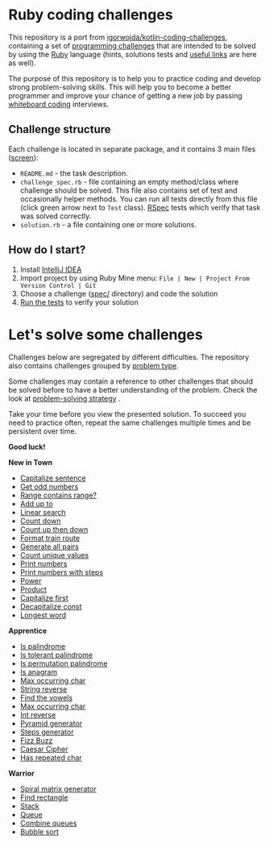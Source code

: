 # Ruby coding challenges

This repository is a port
from [igorwojda/kotlin-coding-challenges](https://github.com/igorwojda/kotlin-coding-challenges), containing a set
of [programming challenges](#lets-solve-some-challenges) that are intended to be solved by using the
[Ruby](https://www.ruby-lang.org/) language (hints, solutions tests and [useful links](#useful-links) are here as well).

The purpose of this repository is to help you to practice coding and develop strong problem-solving skills. This will
help you to become a better programmer and improve your chance of getting a new job by passing
[whiteboard coding](https://www.quora.com/What-is-whiteboard-coding) interviews.

## Challenge structure

Each challenge is located in separate package, and it contains 3 main
files ([screen](./misc/image/challenge_structure.png)):

- `README.md` - the task description.
- `challenge_spec.rb` - file containing an empty method/class where challenge should be solved. This file also contains
  set of test and occasionally helper methods. You can run all tests directly from this file (click green arrow next to
  `Test` class).
  [RSpec](https://rspec.info/) tests which verify that task was solved correctly.
- `solution.rb` - a file containing one or more solutions.

## How do I start?

1. Install [IntelliJ IDEA](https://www.jetbrains.com/ruby/)
2. Import project by using Ruby Mine menu: `File | New | Project From Version Control | Git`
3. Choose a challenge ([spec/](spec) directory) and code
   the solution
4. [Run the tests](https://github.com/Arrowsome/ruby-coding-challenges/wiki/Running-tests) to verify your solution

# Let's solve some challenges

Challenges below are segregated by different difficulties. The repository also contains challenges grouped by
[problem type](misc/ChallengeGroups.md).

Some challenges may contain a reference to other challenges that should be solved before to have a better understanding
of the problem. Check the
look at [problem-solving strategy](https://github.com/Arrowsome/ruby-coding-challenges/wiki/Solving-coding-challenges)
.

Take your time before you view the presented solution. To succeed you need to practice often, repeat the same challenges
multiple times and be persistent over time.

**Good luck!**

**New in Town**

- [Capitalize sentence](spec/string/capitalize_sentence)
- [Get odd numbers](spec/integer/filter_odd)
- [Range contains range?](spec/range/contains_range)
- [Add up to](spec/integer/add_upto)
- [Linear search](spec/list/search/linear_search)
- [Count down](spec/integer/countdown)
- [Count up then down](spec/integer/count_up_then_down)
- [Format train route](spec/list/format_train_route)
- [Generate all pairs](spec/integer/generate_all_pairs)
- [Count unique values](spec/list/count_unique_values)
- [Print numbers](spec/integer/print_numbers/basic)
- [Print numbers with steps](spec/integer/print_numbers/steps)
- [Power](spec/integer/power)
- [Product](spec/list/product)
- [Capitalize first](spec/list/capitalize_first)
- [Decapitalize const](spec/string/decapitalize_const)
- [Longest word](spec/string/longest_word)

**Apprentice**

- [Is palindrome](spec/string/is_palindrome/basic)
- [Is tolerant palindrome](spec/string/is_palindrome/tolerant)
- [Is permutation palindrome](spec/string/is_palindrome/permutation)
- [Is anagram](spec/string/is_anagram)
- [Max occurring char](spec/string/max_occurring_char)
- [String reverse](spec/string/reverse)
- [Find the vowels](spec/string/vowels)
- [Max occurring char](spec/string/max_occurring_char)
- [Int reverse](spec/integer/reverse)
- [Pyramid generator](spec/integer/pyramid)
- [Steps generator](spec/integer/steps)
- [Fizz Buzz](spec/integer/fizz_buzz)
- [Caesar Cipher](spec/string/caesar_cipher)
- [Has repeated char](spec/string/has_repeated_char)

**Warrior**

- [Spiral matrix generator](spec/matrix/spiral_generator)
- [Find rectangle](spec/matrix/find_rectangle)
- [Stack](spec/class/stack)
- [Queue](spec/class/queue/basic)
- [Combine queues](spec/class/queue/combine)
- [Bubble sort](spec/list/sort/bubble_sort)